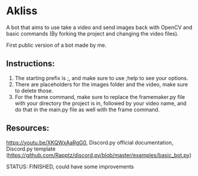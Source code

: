 # Akliss

A bot that aims to use take a video and send images back with OpenCV and basic commands (By forking the project and changing the video files).

First public version of a bot made by me.

## Instructions:

1. The starting prefix is ;, and make sure to use ;help to see your options.
2. There are placeholders for the images folder and the video, make sure to delete those.
3. For the frame command, make sure to replace the framemaker.py file with your directory the project is in, followed by your video name, and do that in the main.py file as well with the frame command.

## Resources:

https://youtu.be/XKQWxAaRgG0, Discord.py official documentation, Discord.py template (https://github.com/Rapptz/discord.py/blob/master/examples/basic_bot.py)

STATUS: FINISHED, could have some improvements

